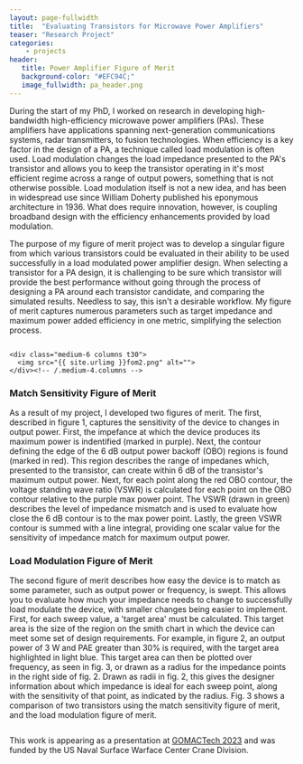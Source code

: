 ```yaml
---
layout: page-fullwidth
title:  "Evaluating Transistors for Microwave Power Amplifiers"
teaser: "Research Project"
categories:
    - projects
header:
   title: Power Amplifier Figure of Merit
   background-color: "#EFC94C;"
   image_fullwidth: pa_header.png
---
```


During the start of my PhD, I worked on research in developing high-bandwidth high-efficiency microwave power amplifiers (PAs). These amplifiers have applications spanning next-generation communications systems, radar transmitters, to fusion technologies. When efficiency is a key factor in the design of a PA, a technique called load modulation is often used. Load modulation changes the load impedance presented to the PA's transistor and allows you to keep the transistor operating in it's most efficient regime across a range of output powers, something that is not otherwise possible. Load modulation itself is not a new idea, and has been in widespread use since William Doherty published his eponymous architecture in 1936. What does require innovation, however, is coupling broadband design with the efficiency enhancements provided by load modulation. 

The purpose of my figure of merit project was to develop a singular figure from which various transistors could be evaluated in their ability to be used successfully in a load modulated power amplifier design. When selecting a transistor for a PA design, it is challenging to be sure which transistor will provide the best performance without going through the process of designing a PA around each transistor candidate, and comparing the simulated results. Needless to say, this isn't a desirable workflow. My figure of merit captures numerous parameters such as target impedance and maximum power added efficiency in one metric, simplifying the selection process.

<div class="row">
    <div class="medium-6 columns t30">
    <img src="{{ site.urlimg }}fom1.png" alt="">
    </div><!-- /.medium-4.columns -->

    <div class="medium-6 columns t30">
      <img src="{{ site.urlimg }}fom2.png" alt="">
    </div><!-- /.medium-4.columns -->

</div><!-- /.row -->

### Match Sensitivity Figure of Merit

As a result of my project, I developed two figures of merit. The first, described in figure 1, captures the sensitivity of the device to changes in output power. First, the impefance at which the device produces its maximum power is indentified (marked in purple). Next, the contour defining the edge of the 6 dB output power backoff (OBO) regions is found (marked in red). This region describes the range of impedanes which, presented to the transistor, can create within 6 dB of the transistor's maximum output power. Next, for each point along the red OBO contour, the voltage standing wave ratio (VSWR) is calculated for each point on the OBO contour relative to the purple max power point. The VSWR (drawn in green) describes the level of impedance mismatch and is used to evaluate how close the 6 dB contour is to the max power point. Lastly, the green VSWR contour is summed with a line integral, providing one scalar value for the sensitivity of impedance match for maximum output power.

### Load Modulation Figure of Merit

The second figure of merit describes how easy the device is to match as some parameter, such as output power or frequency, is swept. This allows you to evaluate how much your impedance needs to change to successfully load modulate the device, with smaller changes being easier to implement. First, for each sweep value, a 'target area' must be calculated. This target area is the size of the region on the smith chart in which the device can meet some set of design requirements. For example, in figure 2, an output power of 3 W and PAE greater than 30% is required, with the target area highlighted in light blue. This target area can then be plotted over frequency, as seen in fig. 3, or drawn as a radius for the impedance points in the right side of fig. 2. Drawn as radii in fig. 2, this gives the designer information about which impedance is ideal for each sweep point, along with the sensitivity of that point, as indicated by the radius. Fig. 3 shows a comparison of two transistors using the match sensitivity figure of merit, and the load modulation figure of merit.

<div class="row">
    <div class="medium-6 columns t30">
    <img src="{{ site.urlimg }}fom3.png" alt="">
    </div><!-- /.medium-4.columns -->

</div><!-- /.row -->

This work is appearing as a presentation at [GOMACTech 2023](https://www.gomactech.net) and was funded by the US Naval Surface Warface Center Crane Division. 